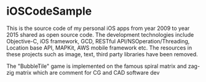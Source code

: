 # iOSCodeSample
This is the source code of my personal iOS apps from year 2009 to year 2015 shared as open source code. The development technologies include Objective-C, iOS framework, GCD, RESTful API/NSOperation/Threading, Location base API, MAPKit, AWS mobile framework etc. The resources in these projects such as image, text, third party libraries have been removed.

The "BubbleTile" game is implemented on the famous spiral matrix and zag-zig matrix which are comment for CG and CAD software dev